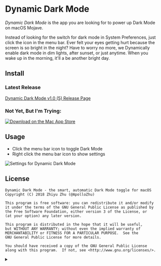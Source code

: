 <h1>
Dynamic Dark Mode
<!--
<a style="float:right" target="_blank" href="https://itunes.apple.com/app/id1437090290">
<img alt="Download on the Mac App Store" src="http://developer.apple.com/app-store/marketing/guidelines/images/badge-download-on-the-mac-app-store.svg"></a>
-->
</h1>

*Dynamic Dark Mode* is the app you are looking for to power up Dark Mode on macOS Mojave.

Instead of looking for the switch for dark mode in System Preferences, just click the icon in the menu bar. Ever felt your eyes getting hurt because the screen is so bright in the night? Have to worry no more, we Dynamically enable dark mode in dim lights, after sunset, or just anytime. When you wake up in the morning, it'll a be another bright day.

## Install

### Latest Release

[Dynamic Dark Mode v1.0 (5) Release Page](https://github.com/ApolloZhu/Dynamic-Dark-Mode/releases/tag/1.0.5)

### Not Yet, But I'm Trying:

[![Download on the Mac App Store](http://developer.apple.com/app-store/marketing/guidelines/images/badge-download-on-the-mac-app-store.svg)](https://itunes.apple.com/app/id1437090290)

## Usage

- Click the menu bar icon to toggle Dark Mode
- Right click the menu bar icon to show settings

![Settings for Dynamic Dark Mode](https://user-images.githubusercontent.com/10842684/45924686-60bad000-bed4-11e8-960c-1264de24f314.png)

## License

```
Dynamic Dark Mode - the smart, automatic Dark Mode toggle for macOS
Copyright (C) 2018 Zhiyu Zhu (@ApolloZhu)

This program is free software: you can redistribute it and/or modify
it under the terms of the GNU General Public License as published by
the Free Software Foundation, either version 3 of the License, or
(at your option) any later version.

This program is distributed in the hope that it will be useful,
but WITHOUT ANY WARRANTY; without even the implied warranty of
MERCHANTABILITY or FITNESS FOR A PARTICULAR PURPOSE.  See the
GNU General Public License for more details.

You should have received a copy of the GNU General Public License
along with this program.  If not, see <http://www.gnu.org/licenses/>.
```

<details>
<summary></summary>

<script type="text/javascript">
  window.onload = function () {
    document.getElementsByClassName("project-name")[0].innerHTML = "Dynamic Dark Mode";
  }
</script>

</details>
